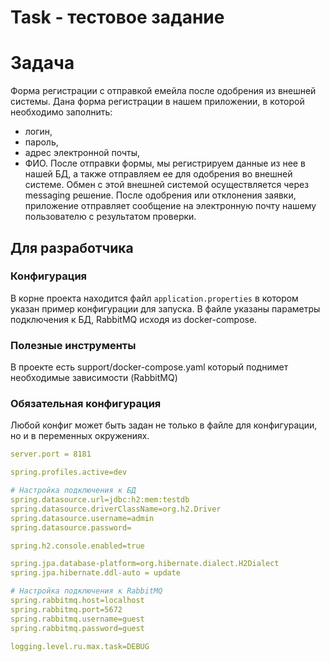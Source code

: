 # Task - тестовое задание

# Задача
Форма регистрации с отправкой eмейла после одобрения из внешней системы.
Дана форма регистрации в нашем приложении, в которой необходимо заполнить:
- логин,
- пароль,
- адрес электронной почты,
- ФИО. 
  После отправки формы, мы регистрируем данные из нее в нашей БД, а также отправляем ее для одобрения во внешней системе. Обмен с этой внешней системой осуществляется через messaging решение. После одобрения или отклонения заявки, приложение отправляет сообщение на электронную почту нашему пользователю с результатом проверки.

## Для разработчика
### Конфигурация
В корне проекта находится файл `application.properties` в котором указан пример конфигурации для запуска.
В файле указаны параметры подключения к БД, RabbitMQ исходя из docker-compose. 

### Полезные инструменты
В проекте есть support/docker-compose.yaml который поднимет необходимые зависимости (RabbitMQ)

### Обязательная конфигурация
Любой конфиг может быть задан не только в файле для конфигурации, но и в переменных окружениях.
```yaml
server.port = 8181

spring.profiles.active=dev

# Настройка подключения к БД
spring.datasource.url=jdbc:h2:mem:testdb
spring.datasource.driverClassName=org.h2.Driver
spring.datasource.username=admin
spring.datasource.password=

spring.h2.console.enabled=true

spring.jpa.database-platform=org.hibernate.dialect.H2Dialect
spring.jpa.hibernate.ddl-auto = update

# Настройка подключения к RabbitMQ
spring.rabbitmq.host=localhost
spring.rabbitmq.port=5672
spring.rabbitmq.username=guest
spring.rabbitmq.password=guest

logging.level.ru.max.task=DEBUG
```
